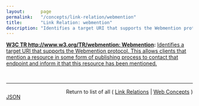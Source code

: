```yaml
---
layout:      page
permalink:   "/concepts/link-relation/webmention"
title:       "Link Relation: webmention"
description: "Identifies a target URI that supports the Webmention protocol. This allows clients that mention a resource in some form of publishing process to contact that endpoint and inform it that this resource has been mentioned."
---
```


**[W3C TR http://www.w3.org/TR/webmention: Webmention](/specs/W3C/TR/webmention "Webmention is a simple way to notify any URL when you link to it on your site. From the receiver's perspective, it's a way to request notifications when other sites link to it."):** [Identifies a target URI that supports the Webmention protocol. This allows clients that mention a resource in some form of publishing process to contact that endpoint and inform it that this resource has been mentioned.](http://www.w3.org/TR/webmention/#sender-discovers-receiver-webmention-endpoint "Read documentation for Link Relation &#34;webmention&#34;")

<br/>
<hr/>

<p style="float : left"><a href="./webmention.json" title="JSON representing this particular Web Concept value">JSON</a></p>
<p style="text-align: right">Return to list of all ( <a href="../link-relations">Link Relations</a> | <a href="../">Web Concepts</a> )</p>
